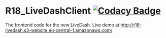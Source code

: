 # R18_LiveDashClient [![Codacy Badge](https://api.codacy.com/project/badge/Grade/04c588112abc4cfc90a49c620f6cf572)](https://www.codacy.com?utm_source=github.com&amp;utm_medium=referral&amp;utm_content=RevolveNTNU/R18_LiveDashClient&amp;utm_campaign=Badge_Grade)
The frontend code for the new LiveDash. Live demo at http://r18-livedash.s3-website.eu-central-1.amazonaws.com/
